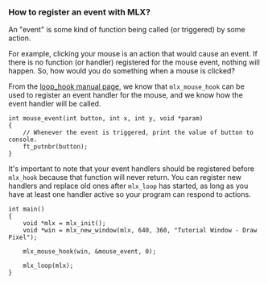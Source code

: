 ### How to register an event with MLX?

An "event" is some kind of function being called (or triggered) by some action.

For example, clicking your mouse is an action that would cause an event. If there is no function (or handler) registered for the mouse event, nothing will happen. So, how would you do something when a mouse is clicked?

From the [loop_hook manual page](mlx_loop_hook), we know that `mlx_mouse_hook` can be used to register an event handler for the mouse, and we know how the event handler will be called.
```
int mouse_event(int button, int x, int y, void *param)
{
    // Whenever the event is triggered, print the value of button to console.
    ft_putnbr(button);
}
```

It's important to note that your event handlers should be registered before `mlx_hook` because that function will never return. You can register new handlers and replace old ones after `mlx_loop` has started, as long as you have at least one handler active so your program can respond to actions.
```
int main()
{
    void *mlx = mlx_init();
    void *win = mlx_new_window(mlx, 640, 360, "Tutorial Window - Draw Pixel");

    mlx_mouse_hook(win, &mouse_event, 0);

    mlx_loop(mlx);
}
```
